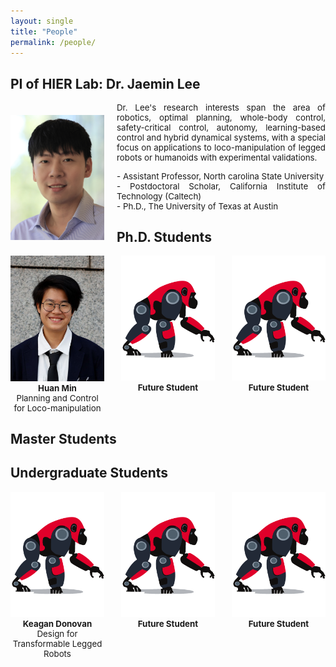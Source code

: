 ```yaml
---
layout: single
title: "People"
permalink: /people/
---
```


## PI of HIER Lab: Dr. Jaemin Lee

<img src="/assets/images/Jaemin5.jpg" align="left" width="150px" style="margin-right: 20px;margin-top: 20px;"/>
<p style="text-align: justify;font-size:10pt;">
  Dr. Lee's research interests span the area of robotics, optimal planning, whole-body control, safety-critical control, autonomy, learning-based control and hybrid dynamical systems, with a special focus on applications to loco-manipulation of legged robots or humanoids with experimental validations.<br>
</p>  

<p style="text-align: justify;font-size:10pt;">
  - Assistant Professor, North carolina State University <br>
  - Postdoctoral Scholar, California Institute of Technology (Caltech) <br>
  - Ph.D., The University of Texas at Austin 
</p>

## Ph.D. Students
<div style="display: flex; justify-content: space-between; flex-wrap: wrap; gap: 10px; ">
  <div style="text-align: center; width: 150px;">
    <img src="/assets/images/Huan_min.jpg" style="width: 100%;" alt="Huan Min"/>
    <p style="font-size:10pt;margin: 0;"> <b>Huan Min</b> <br>
    Planning and Control for Loco-manipulation
    </p>
  </div>
  <div style="text-align: center; width: 150px;">
    <img src="/assets/images/robot_logo.png" style="width: 100%;" alt="Person1"/>
    <p style="font-size:10pt;margin: 0;"> <b>Future Student</b> <br>
    </p>
  </div>
  <div style="text-align: center; width: 150px;">
    <img src="/assets/images/robot_logo.png" style="width: 100%;" alt="Person2"/>
    <p style="font-size:10pt;margin: 0;"> <b>Future Student</b> <br>
    </p>
  </div>
</div>

<p> </p>

## Master Students

<p> </p>

## Undergraduate Students
<div style="display: flex; justify-content: space-between; flex-wrap: wrap; gap: 10px; ">
  <div style="text-align: center; width: 150px;">
    <img src="/assets/images/robot_logo.png" style="width: 100%;" alt="Keagan Donovan"/>
    <p style="font-size:10pt;margin: 0;"> <b>Keagan Donovan</b> <br>
    Design for Transformable Legged Robots
    </p>
  </div>
  <div style="text-align: center; width: 150px;">
    <img src="/assets/images/robot_logo.png" style="width: 100%;" alt="Person1"/>
    <p style="font-size:10pt;margin: 0;"> <b>Future Student</b> <br>
    </p>
  </div>
  <div style="text-align: center; width: 150px;">
    <img src="/assets/images/robot_logo.png" style="width: 100%;" alt="Person2"/>
    <p style="font-size:10pt;margin: 0;"> <b>Future Student</b> <br>
    </p>
  </div>
</div>


